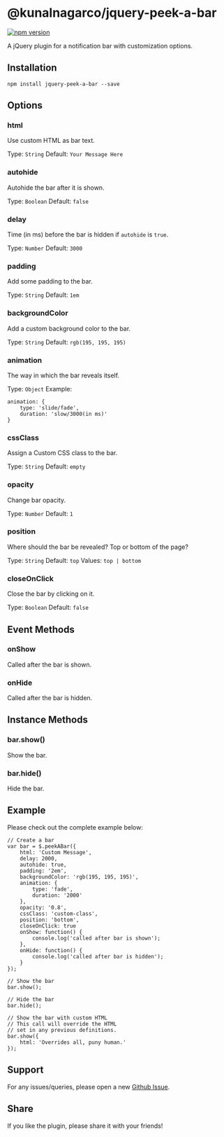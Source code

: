 # @kunalnagarco/jquery-peek-a-bar

[![npm version](https://img.shields.io/npm/v/jquery-peek-a-bar.svg)](https://www.npmjs.com/package/jquery-peek-a-bar)

A jQuery plugin for a notification bar with customization options.

## Installation

```
npm install jquery-peek-a-bar --save
```

## Options

### html

Use custom HTML as bar text.

Type: `String`
Default: `Your Message Here`

### autohide

Autohide the bar after it is shown.

Type: `Boolean`
Default: `false`

### delay

Time (in ms) before the bar is hidden if `autohide` is `true`.

Type: `Number`
Default: `3000`

### padding

Add some padding to the bar.

Type: `String`
Default: `1em`

### backgroundColor

Add a custom background color to the bar.

Type: `String`
Default: `rgb(195, 195, 195)`

### animation

The way in which the bar reveals itself.

Type: `Object`
Example:

```
animation: {
    type: 'slide/fade',
    duration: 'slow/3000(in ms)'
}
```

### cssClass

Assign a Custom CSS class to the bar.

Type: `String`
Default: `empty`

### opacity

Change bar opacity.

Type: `Number`
Default: `1`

### position

Where should the bar be revealed? Top or bottom of the page?

Type: `String`
Default: `top`
Values: `top | bottom`

### closeOnClick

Close the bar by clicking on it.

Type: `Boolean`
Default: `false`

## Event Methods

### onShow

Called after the bar is shown.

### onHide

Called after the bar is hidden.

## Instance Methods

### bar.show()

Show the bar.

### bar.hide()

Hide the bar.

## Example

Please check out the complete example below:

```
// Create a bar
var bar = $.peekABar({
    html: 'Custom Message',
    delay: 2000,
    autohide: true,
    padding: '2em',
    backgroundColor: 'rgb(195, 195, 195)',
    animation: {
        type: 'fade',
        duration: '2000'
    },
    opacity: '0.8',
    cssClass: 'custom-class',
    position: 'bottom',
    closeOnClick: true
    onShow: function() {
        console.log('called after bar is shown');
    },
    onHide: function() {
        console.log('called after bar is hidden');
    }
});

// Show the bar
bar.show();

// Hide the bar
bar.hide();

// Show the bar with custom HTML
// This call will override the HTML
// set in any previous definitions.
bar.show({
    html: 'Overrides all, puny human.'
});
```

## Support

For any issues/queries, please open a new [Github Issue](https://github.com/kunalnagar/jquery.peekABar/issues).

## Share

If you like the plugin, please share it with your friends!
